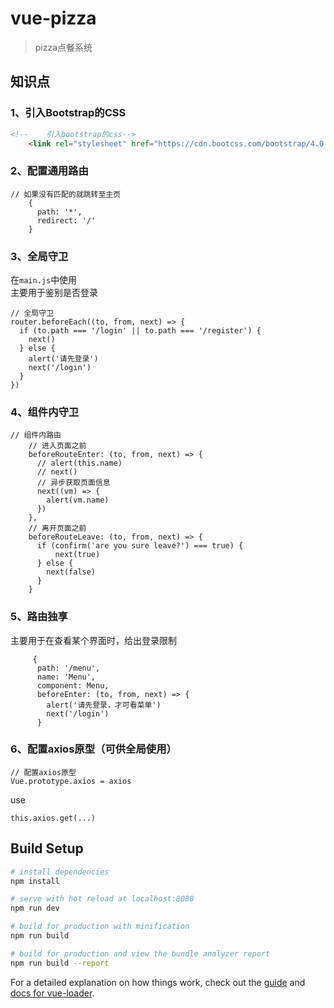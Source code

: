 # vue-pizza

> pizza点餐系统

## 知识点  
### 1、引入Bootstrap的CSS  
```html
<!--    引入bootstrap的css-->
    <link rel="stylesheet" href="https://cdn.bootcss.com/bootstrap/4.0.0/css/bootstrap.min.css" integrity="sha384-Gn5384xqQ1aoWXA+058RXPxPg6fy4IWvTNh0E263XmFcJlSAwiGgFAW/dAiS6JXm" crossorigin="anonymous">
```
### 2、配置通用路由
```vuejs
// 如果没有匹配的就跳转至主页
    {
      path: '*',
      redirect: '/'
    }
```

### 3、全局守卫  
在`main.js`中使用  
主要用于鉴别是否登录
```vuejs
// 全局守卫
router.beforeEach((to, from, next) => {
  if (to.path === '/login' || to.path === '/register') {
    next()
  } else {
    alert('请先登录')
    next('/login')
  }
})
```

### 4、组件内守卫  
```vuejs
// 组件内路由
    // 进入页面之前
    beforeRouteEnter: (to, from, next) => {
      // alert(this.name)
      // next()
      // 异步获取页面信息
      next((vm) => {
        alert(vm.name)
      })
    },
    // 离开页面之前
    beforeRouteLeave: (to, from, next) => {
      if (confirm('are you sure leave?') === true) {
          next(true)
      } else {
        next(false)
      }
    }
```

### 5、路由独享  
主要用于在查看某个界面时，给出登录限制
```vuejs
     {
      path: '/menu',
      name: 'Menu',
      component: Menu,
      beforeEnter: (to, from, next) => {
        alert('请先登录，才可看菜单')
        next('/login')
      }
```
### 6、配置axios原型（可供全局使用）  
```vuejs
// 配置axios原型
Vue.prototype.axios = axios
```
use
```vuejs
this.axios.get(...)
```
## Build Setup

``` bash
# install dependencies
npm install

# serve with hot reload at localhost:8080
npm run dev

# build for production with minification
npm run build

# build for production and view the bundle analyzer report
npm run build --report
```

For a detailed explanation on how things work, check out the [guide](http://vuejs-templates.github.io/webpack/) and [docs for vue-loader](http://vuejs.github.io/vue-loader).

